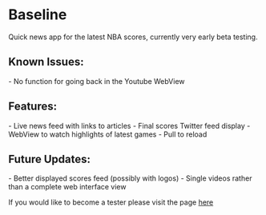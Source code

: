 <h1>Baseline</h1>
<p>Quick news app for the latest NBA scores, currently very early beta testing.</p>


<h2>Known Issues:</h2>
<p>
- No function for going back in the Youtube WebView
</p>

<h2>Features:</h2>
<p>
- Live news feed with links to articles
- Final scores Twitter feed display
- WebView to watch highlights of latest games
- Pull to reload
</p>

<h2>Future Updates:</h2>
<p>
- Better displayed scores feed (possibly with logos)
- Single videos rather than a complete web interface view
</p>


<footer><p>If you would like to become a tester please visit the page <a href="">here</a></p></footer>
